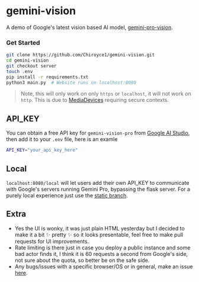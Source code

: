 # gemini-vision

A demo of Google's latest vision based AI model, [gemini-pro-vision](https://deepmind.google/technologies/gemini/).

### Get Started
```bash
git clone https://github.com/Chiroyce1/gemini-vision.git
cd gemini-vision
git checkout server
touch .env
pip install -r requirements.txt
python3 main.py  # Website runs on localhost:8080
```

> Note, this will only work on only `https` or `localhost`, it will not work on `http`. This is due to [MediaDevices](https://developer.mozilla.org/en-US/docs/Web/API/MediaDevices) requiring secure contexts.

## API_KEY
You can obtain a free API key for `gemini-vision-pro` from [Google AI Studio](https://ai.google.dev/), then add it to your `.env` file, here is an examle
```bash
API_KEY="your_api_key_here"
```
## Local
`localhost:8080/local` will let users add their own API_KEY to communicate with Google's servers running Gemini Pro, bypassing the flask server. For a purely local experience just use the [static branch](https://github.com/Chiroyce1/gemini-vision).

## Extra
- Yes the UI is wonky, it was just plain HTML yesterday but I decided to make it a bit ✨ pretty ✨ so it looks presentable, feel free to make pull requests for UI improvements.
- Rate limiting is there just in case you deploy a public instance and some bad actor finds it, I think it is 60 requests a second from Google's side, not sure about the quota, so better be on the safe side.
- Any bugs/issues with a specific browser/OS or in general, make an issue [here](https://github.com/Chiroyce1/gemini-vision/issues).
